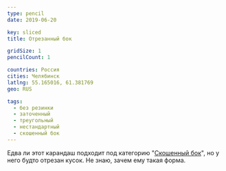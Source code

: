 ```yaml
---
type: pencil
date: 2019-06-20

key: sliced
title: Отрезанный бок

gridSize: 1
pencilCount: 1

countries: Россия
cities: Челябинск
latlng: 55.165016, 61.381769
geo: RUS

tags:
  - без резинки
  - заточенный
  - треугольный
  - нестандартный
  - скошенный бок
---
```


Едва ли этот карандаш подходит под категорию "[Скошенный бок](?tag=Скошенный%20бок)", но у него будто отрезан кусок. Не знаю, зачем ему такая форма.
